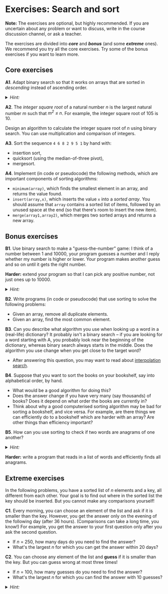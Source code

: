 # Exercises: Search and sort

**Note:**
The exercises are optional, but highly recommended.
If you are uncertain about any problem or want to discuss, write in the course discussion channel, or ask a teacher.

The exercises are divided into ***core*** and ***bonus*** (and some ***extreme*** ones).
We recommend you try all the core exercises. Try some of the bonus exercises if you want to learn more.

## Core exercises

**A1**.
Adapt binary search so that it works on arrays that are sorted in *descending* instead of ascending order.

<p><details><summary><em>Hint:</em></summary>
First write down an example array and try to do the binary search "by hand". Then figure out what rules you followed.
</details></p>

**A2**.
The *integer square root* of a natural number *n* is the largest natural number *m* such that *m<sup>2</sup> ≤ n*.
For example, the integer square root of 105 is 10.

Design an algorithm to calculate the integer square root of *n* using binary search.
You can use multiplication and comparison of integers.

**A3**.
Sort the sequence `4 6 8 2 9 5 1` by hand with:

- insertion sort,
- quicksort (using the median-of-three pivot),
- mergesort.

**A4**.
Implement (in code or pseudocode) the following methods, which are important components of sorting algorithms:

- `minimum(array)`, which finds the smallest element in an array, and returns the value found.
- `insert(array,x)`, which inserts the value `x` into a *sorted array*.
  You should assume that `array` contains a sorted list of items, followed by an unused space at the end (so that there's room to insert the new item).
- `merge(array1,array2)`, which merges two sorted arrays and returns a new array.


## Bonus exercises

**B1**.
Use binary search to make a "guess-the-number" game: I think of a number between 1 and 10000, your program guesses a number and I reply whether my number is higher or lower.
Your program makes another guess and so on until it gets the right number.

**Harder:** extend your program so that I can pick any positive number, not just ones up to 10000.

<p><details><summary><em>Hint:</em></summary>
First try to find a number which is bigger than mine.
</details></p>

**B2**.
Write programs (in code or pseudocode) that use sorting to solve the following problems:

- Given an array, remove all duplicate elements.
- Given an array, find the most common element.

**B3**.
Can you describe what algorithm you use when looking up a word in a (real-life) dictionary?
It probably isn't a binary search – if you are looking for a word starting with A, you probably look near the beginning of the dictionary, whereas binary search always starts in the middle.
Does the algorithm you use change when you get close to the target word?

- After answering this question, you may want to read about [interpolation search](https://en.wikipedia.org/wiki/Interpolation_search).

**B4**.
Suppose that you want to sort the books on your bookshelf, say into alphabetical order, by hand.

- What would be a good algorithm for doing this?
- Does the answer change if you have very many (say thousands) of books?
  Does it depend on what order the books are currently in?
- Think about why a good computerised sorting algorithm may be bad for sorting a bookshelf, and vice versa.
  For example, are there things we can efficiently do to a bookshelf which are harder with an array?
  Are other things than efficiency important?

**B5**.
How can you use sorting to check if two words are anagrams of one another?

<p><details><summary><em>Hint:</em></summary>
You will need to sort the array in an order which makes all anagrams appear next to each other.
</details></p>

**Harder:** write a program that reads in a list of words and efficiently finds all anagrams.

## Extreme exercises

In the following problems, you have a sorted list of *n* elements and a key, all different from each other.
Your goal is to find out where in the sorted list the key should be inserted. But you cannot make any comparisons yourself!

**C1**.
Every morning, you can choose an element of the list and ask if it is smaller than the key.
However, you get the answer only on the evening of the following day (after 36 hours).
(Comparisons can take a long time, you know!)
For example, you get the answer to your first question only after you ask the second question.

- If *n* = 250, how many days do you need to find the answer?
- What's the largest *n* for which you can get the answer within 20 days?

**C2**.
You can choose any element of the list and **guess** if it is smaller than the key.
But you can guess wrong at most three times!

- If *n* = 100, how many guesses do you need to find the answer?
- What's the largest *n* for which you can find the answer with 10 guesses?

<p><details><summary><em>Hint:</em></summary>
First try to solve it with three times replaced by two times (or even just one time).
</details></p>
